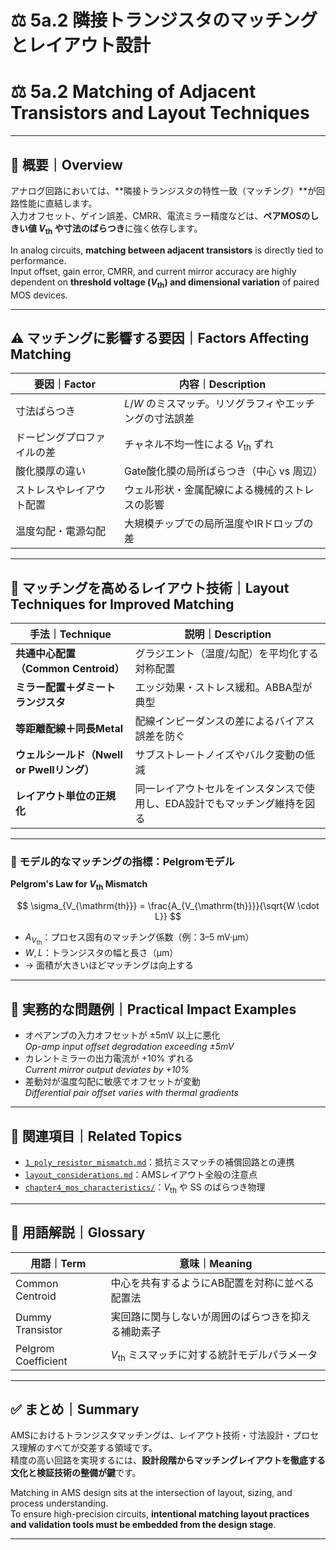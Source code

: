 # ⚖️ 5a.2 隣接トランジスタのマッチングとレイアウト設計  
# ⚖️ 5a.2 Matching of Adjacent Transistors and Layout Techniques

---

## 📘 概要｜Overview

アナログ回路においては、**隣接トランジスタの特性一致（マッチング）**が回路性能に直結します。  
入力オフセット、ゲイン誤差、CMRR、電流ミラー精度などは、**ペアMOSのしきい値 $V_{\mathrm{th}}$ や寸法のばらつき**に強く依存します。

In analog circuits, **matching between adjacent transistors** is directly tied to performance.  
Input offset, gain error, CMRR, and current mirror accuracy are highly dependent on **threshold voltage ($V_{\mathrm{th}}$) and dimensional variation** of paired MOS devices.

---

## ⚠️ マッチングに影響する要因｜Factors Affecting Matching

| 要因｜Factor | 内容｜Description |
|-------------|----------------|
| 寸法ばらつき | $L/W$ のミスマッチ。リソグラフィやエッチングの寸法誤差 |
| ドーピングプロファイルの差 | チャネル不均一性による $V_{\mathrm{th}}$ ずれ |
| 酸化膜厚の違い | Gate酸化膜の局所ばらつき（中心 vs 周辺） |
| ストレスやレイアウト配置 | ウェル形状・金属配線による機械的ストレスの影響 |
| 温度勾配・電源勾配 | 大規模チップでの局所温度やIRドロップの差 |

---

## 🔧 マッチングを高めるレイアウト技術｜Layout Techniques for Improved Matching

| 手法｜Technique | 説明｜Description |
|--------|---------|
| **共通中心配置（Common Centroid）** | グラジエント（温度/勾配）を平均化する対称配置 |
| **ミラー配置＋ダミートランジスタ** | エッジ効果・ストレス緩和。ABBA型が典型 |
| **等距離配線＋同長Metal** | 配線インピーダンスの差によるバイアス誤差を防ぐ |
| **ウェルシールド（Nwell or Pwellリング）** | サブストレートノイズやバルク変動の低減 |
| **レイアウト単位の正規化** | 同一レイアウトセルをインスタンスで使用し、EDA設計でもマッチング維持を図る |

---

### 🧮 モデル的なマッチングの指標：Pelgromモデル  
**Pelgrom's Law for $V_{\mathrm{th}}$ Mismatch**

$$
\sigma_{V_{\mathrm{th}}} = \frac{A_{V_{\mathrm{th}}}}{\sqrt{W \cdot L}}
$$

- $A_{V_{\mathrm{th}}}$：プロセス固有のマッチング係数（例：3–5 mV·μm）
- $W, L$：トランジスタの幅と長さ（μm）
- → 面積が大きいほどマッチングは向上する

---

## 🧪 実務的な問題例｜Practical Impact Examples

- オペアンプの入力オフセットが ±5mV 以上に悪化  
  *Op-amp input offset degradation exceeding ±5mV*
- カレントミラーの出力電流が +10% ずれる  
  *Current mirror output deviates by +10%*
- 差動対が温度勾配に敏感でオフセットが変動  
  *Differential pair offset varies with thermal gradients*

---

## 🧭 関連項目｜Related Topics

- [`1_poly_resistor_mismatch.md`](./1_poly_resistor_mismatch.md)：抵抗ミスマッチの補償回路との連携  
- [`layout_considerations.md`](../d_chapter5_analog_mixed_signal/layout_considerations.md)：AMSレイアウト全般の注意点  
- [`chapter4_mos_characteristics/`](../chapter4_mos_characteristics/)：$V_{\mathrm{th}}$ や SS のばらつき物理

---

## 🧠 用語解説｜Glossary

| 用語｜Term | 意味｜Meaning |
|----------|----------------|
| Common Centroid | 中心を共有するようにAB配置を対称に並べる配置法 |
| Dummy Transistor | 実回路に関与しないが周囲のばらつきを抑える補助素子 |
| Pelgrom Coefficient | $V_{\mathrm{th}}$ ミスマッチに対する統計モデルパラメータ |

---

## ✅ まとめ｜Summary

AMSにおけるトランジスタマッチングは、レイアウト技術・寸法設計・プロセス理解のすべてが交差する領域です。  
精度の高い回路を実現するには、**設計段階からマッチングレイアウトを徹底する文化と検証技術の整備が鍵**です。

Matching in AMS design sits at the intersection of layout, sizing, and process understanding.  
To ensure high-precision circuits, **intentional matching layout practices and validation tools must be embedded from the design stage**.

---
